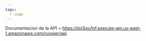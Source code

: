 ```yaml
---
tags:
  - Luqa
---
```

Documentacion de la API = https://jpj3jxu1nf.execute-api.us-east-1.amazonaws.com/cooper/api